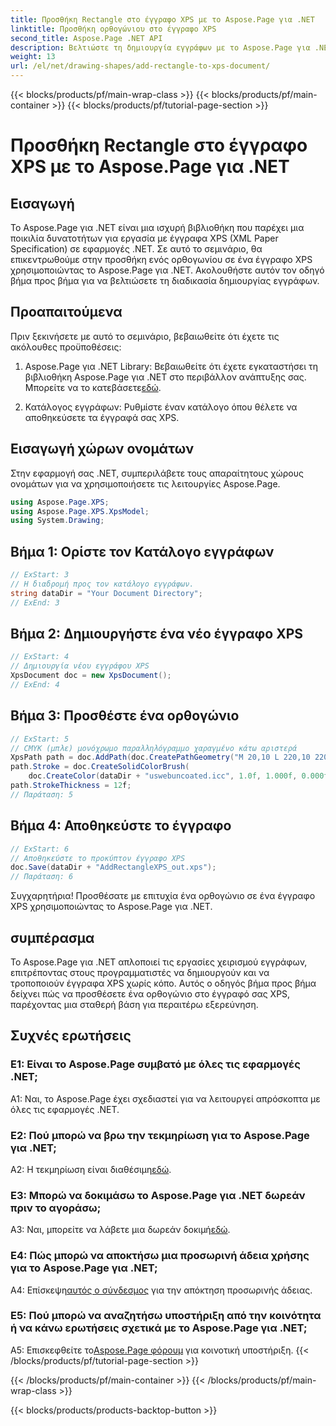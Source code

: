 ```yaml
---
title: Προσθήκη Rectangle στο έγγραφο XPS με το Aspose.Page για .NET
linktitle: Προσθήκη ορθογώνιου στο έγγραφο XPS
second_title: Aspose.Page .NET API
description: Βελτιώστε τη δημιουργία εγγράφων με το Aspose.Page για .NET. Μάθετε πώς να προσθέτετε ορθογώνια σε έγγραφα XPS σε αυτό το βήμα προς βήμα σεμινάριο.
weight: 13
url: /el/net/drawing-shapes/add-rectangle-to-xps-document/
---
```


{{< blocks/products/pf/main-wrap-class >}}
{{< blocks/products/pf/main-container >}}
{{< blocks/products/pf/tutorial-page-section >}}

# Προσθήκη Rectangle στο έγγραφο XPS με το Aspose.Page για .NET

## Εισαγωγή

Το Aspose.Page για .NET είναι μια ισχυρή βιβλιοθήκη που παρέχει μια ποικιλία δυνατοτήτων για εργασία με έγγραφα XPS (XML Paper Specification) σε εφαρμογές .NET. Σε αυτό το σεμινάριο, θα επικεντρωθούμε στην προσθήκη ενός ορθογωνίου σε ένα έγγραφο XPS χρησιμοποιώντας το Aspose.Page για .NET. Ακολουθήστε αυτόν τον οδηγό βήμα προς βήμα για να βελτιώσετε τη διαδικασία δημιουργίας εγγράφων.

## Προαπαιτούμενα

Πριν ξεκινήσετε με αυτό το σεμινάριο, βεβαιωθείτε ότι έχετε τις ακόλουθες προϋποθέσεις:

1.  Aspose.Page για .NET Library: Βεβαιωθείτε ότι έχετε εγκαταστήσει τη βιβλιοθήκη Aspose.Page για .NET στο περιβάλλον ανάπτυξης σας. Μπορείτε να το κατεβάσετε[εδώ](https://releases.aspose.com/page/net/).

2. Κατάλογος εγγράφων: Ρυθμίστε έναν κατάλογο όπου θέλετε να αποθηκεύσετε τα έγγραφά σας XPS.

## Εισαγωγή χώρων ονομάτων

Στην εφαρμογή σας .NET, συμπεριλάβετε τους απαραίτητους χώρους ονομάτων για να χρησιμοποιήσετε τις λειτουργίες Aspose.Page.

```csharp
using Aspose.Page.XPS;
using Aspose.Page.XPS.XpsModel;
using System.Drawing;
```

## Βήμα 1: Ορίστε τον Κατάλογο εγγράφων

```csharp
// ExStart: 3
// Η διαδρομή προς τον κατάλογο εγγράφων.
string dataDir = "Your Document Directory";
// ExEnd: 3
```

## Βήμα 2: Δημιουργήστε ένα νέο έγγραφο XPS

```csharp
// ExStart: 4
// Δημιουργία νέου εγγράφου XPS
XpsDocument doc = new XpsDocument();
// ExEnd: 4
```

## Βήμα 3: Προσθέστε ένα ορθογώνιο

```csharp
// ExStart: 5
// CMYK (μπλε) μονόχρωμο παραλληλόγραμμο χαραγμένο κάτω αριστερά
XpsPath path = doc.AddPath(doc.CreatePathGeometry("M 20,10 L 220,10 220,100 20,100 Z"));
path.Stroke = doc.CreateSolidColorBrush(
    doc.CreateColor(dataDir + "uswebuncoated.icc", 1.0f, 1.000f, 0.000f, 0.000f, 0.000f));
path.StrokeThickness = 12f;
// Παράταση: 5
```

## Βήμα 4: Αποθηκεύστε το έγγραφο

```csharp
// ExStart: 6
// Αποθηκεύστε το προκύπτον έγγραφο XPS
doc.Save(dataDir + "AddRectangleXPS_out.xps");
// Παράταση: 6
```

Συγχαρητήρια! Προσθέσατε με επιτυχία ένα ορθογώνιο σε ένα έγγραφο XPS χρησιμοποιώντας το Aspose.Page για .NET.

## συμπέρασμα

Το Aspose.Page για .NET απλοποιεί τις εργασίες χειρισμού εγγράφων, επιτρέποντας στους προγραμματιστές να δημιουργούν και να τροποποιούν έγγραφα XPS χωρίς κόπο. Αυτός ο οδηγός βήμα προς βήμα δείχνει πώς να προσθέσετε ένα ορθογώνιο στο έγγραφό σας XPS, παρέχοντας μια σταθερή βάση για περαιτέρω εξερεύνηση.

## Συχνές ερωτήσεις

### Ε1: Είναι το Aspose.Page συμβατό με όλες τις εφαρμογές .NET;

A1: Ναι, το Aspose.Page έχει σχεδιαστεί για να λειτουργεί απρόσκοπτα με όλες τις εφαρμογές .NET.

### Ε2: Πού μπορώ να βρω την τεκμηρίωση για το Aspose.Page για .NET;

 A2: Η τεκμηρίωση είναι διαθέσιμη[εδώ](https://reference.aspose.com/page/net/).

### Ε3: Μπορώ να δοκιμάσω το Aspose.Page για .NET δωρεάν πριν το αγοράσω;

 A3: Ναι, μπορείτε να λάβετε μια δωρεάν δοκιμή[εδώ](https://releases.aspose.com/).

### Ε4: Πώς μπορώ να αποκτήσω μια προσωρινή άδεια χρήσης για το Aspose.Page για .NET;

 Α4: Επίσκεψη[αυτός ο σύνδεσμος](https://purchase.aspose.com/temporary-license/) για την απόκτηση προσωρινής άδειας.

### Ε5: Πού μπορώ να αναζητήσω υποστήριξη από την κοινότητα ή να κάνω ερωτήσεις σχετικά με το Aspose.Page για .NET;

 A5: Επισκεφθείτε το[Aspose.Page φόρουμ](https://forum.aspose.com/c/page/39) για κοινοτική υποστήριξη.
{{< /blocks/products/pf/tutorial-page-section >}}

{{< /blocks/products/pf/main-container >}}
{{< /blocks/products/pf/main-wrap-class >}}

{{< blocks/products/products-backtop-button >}}
